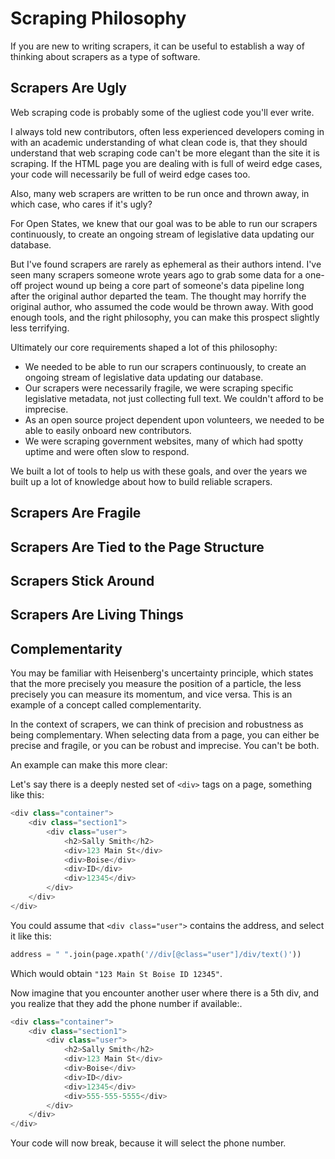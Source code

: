 # Scraping Philosophy

If you are new to writing scrapers, it can be useful to establish a way of thinking about scrapers as a type of software.

## Scrapers Are Ugly

Web scraping code is probably some of the ugliest code you'll ever write.

I always told new contributors, often less experienced developers coming in with an academic understanding of what clean code is, that they should understand that web scraping code can't be more elegant than the site it is scraping.
If the HTML page you are dealing with is full of weird edge cases, your code will necessarily be full of weird edge cases too.

Also, many web scrapers are written to be run once and thrown away, in which case, who cares if it's ugly?

For Open States, we knew that our goal was to be able to run our scrapers continuously, to create an ongoing stream of legislative data updating our database.

But I've found scrapers are rarely as ephemeral as their authors intend. I've seen many scrapers someone wrote years ago to grab some data for a one-off project wound up being a core part of someone's data pipeline long after the original author departed the team. The thought may horrify the original author, who assumed the code would be thrown away. With good enough tools, and the right philosophy, you can make this prospect slightly less terrifying.

Ultimately our core requirements shaped a lot of this philosophy:

* We needed to be able to run our scrapers continuously, to create an ongoing stream of legislative data updating our database.
* Our scrapers were necessarily fragile, we were scraping specific legislative metadata, not just collecting full text. We couldn't afford to be imprecise.
* As an open source project dependent upon volunteers, we needed to be able to easily onboard new contributors.
* We were scraping government websites, many of which had spotty uptime and were often slow to respond.

We built a lot of tools to help us with these goals, and over the years we built up a lot of knowledge about how to build reliable scrapers.

## Scrapers Are Fragile

## Scrapers Are Tied to the Page Structure

## Scrapers Stick Around

## Scrapers Are Living Things

## Complementarity

You may be familiar with Heisenberg's uncertainty principle, which states that the more precisely you measure the position of a particle, the less precisely you can measure its momentum, and vice versa. This is an example of a concept called complementarity.

In the context of scrapers, we can think of precision and robustness as being complementary. When selecting data from a page, you can either be precise and fragile, or you can be robust and imprecise. You can't be both.

An example can make this more clear:

Let's say there is a deeply nested set of `<div>` tags on a page, something like this:

```python
<div class="container">
    <div class="section1">
        <div class="user">
            <h2>Sally Smith</h2>
            <div>123 Main St</div>
            <div>Boise</div>
            <div>ID</div>
            <div>12345</div>
        </div>
    </div>
</div>
```

You could assume that `<div class="user">` contains the address, and select it like this:

```python
address = " ".join(page.xpath('//div[@class="user"]/div/text()'))
```

Which would obtain `"123 Main St Boise ID 12345"`.

Now imagine that you encounter another user where there is a 5th div, and you realize that they add the phone number if available:.

```python
<div class="container">
    <div class="section1">
        <div class="user">
            <h2>Sally Smith</h2>
            <div>123 Main St</div>
            <div>Boise</div>
            <div>ID</div>
            <div>12345</div>
            <div>555-555-5555</div>
        </div>
    </div>
</div>
```

Your code will now break, because it will select the phone number.
